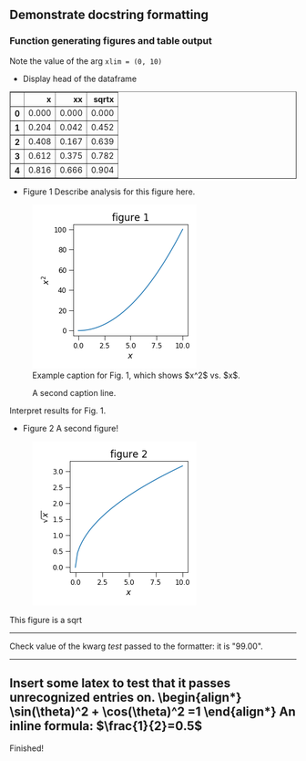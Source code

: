 ## Demonstrate docstring formatting
### Function generating figures and table output

Note the value of the arg `xlim = (0, 10)`

* Display head of the dataframe
<div>
<style scoped>
    .dataframe tbody tr th:only-of-type {
        vertical-align: middle;
    }

    .dataframe tbody tr th {
        vertical-align: top;
    }

    .dataframe thead th {
        text-align: right;
    }
</style>
<table border="1" class="dataframe">
  <thead>
    <tr style="text-align: right;">
      <th></th>
      <th>x</th>
      <th>xx</th>
      <th>sqrtx</th>
    </tr>
  </thead>
  <tbody>
    <tr>
      <th>0</th>
      <td>0.000</td>
      <td>0.000</td>
      <td>0.000</td>
    </tr>
    <tr>
      <th>1</th>
      <td>0.204</td>
      <td>0.042</td>
      <td>0.452</td>
    </tr>
    <tr>
      <th>2</th>
      <td>0.408</td>
      <td>0.167</td>
      <td>0.639</td>
    </tr>
    <tr>
      <th>3</th>
      <td>0.612</td>
      <td>0.375</td>
      <td>0.782</td>
    </tr>
    <tr>
      <th>4</th>
      <td>0.816</td>
      <td>0.666</td>
      <td>0.904</td>
    </tr>
  </tbody>
</table>
</div>

* Figure 1
Describe analysis for this figure here.
<figure> <img src="figs/demo_function/fig_1.png" alt="Figure 1"> <figcaption>Example caption for Fig. 1, which
            shows $x^2$ vs. $x$.    
            <p>A second caption line.</figcaption></figure>
Interpret results for Fig. 1.  

* Figure 2
A second figure!
<figure> <img src="figs/demo_function/fig_2.png" alt="Figure 2"> <figcaption></figcaption></figure>
This figure is a sqrt

---
Check value of the kwarg *test* passed to the formatter: it is "99.00".

---
Insert some latex to test that it passes unrecognized entries on.
    \begin{align*}
    \sin(\theta)^2 + \cos(\theta)^2 =1
    \end{align*}
An inline formula: $\frac{1}{2}=0.5$
---
Finished!

